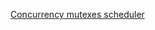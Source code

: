 [Concurrency mutexes scheduler](https://devzone.nordicsemi.com/question/62761/concurrency-mutexes-scheduler/)
